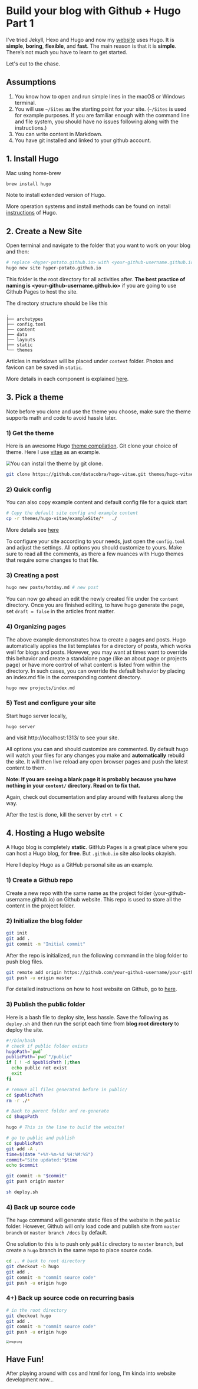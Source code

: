 # Build your blog with Github + Hugo Part 1




I've tried Jekyll, Hexo and Hugo and now my [website](https://www.xueni.me/) uses Hugo. It is **simple**, **boring**, **flexible**, and **fast**. The main reason is that it is **simple**. There’s not much you have to learn to get started.

Let's cut to the chase.



## Assumptions

1. You know how to open and run simple lines in the macOS or Windows terminal.
2. You will use `~/Sites` as the starting point for your site. (`~/Sites` is used for example purposes. If you are familiar enough with the command line and file system, you should have no issues following along with the instructions.)
3. You can write content in Markdown.
4. You have git installed and linked to your github account.  



## 1. Install Hugo

Mac using home-brew

```bash
brew install hugo
```

Note to install extended version of Hugo. 

More operation systems and install methods can be found on install  [instructions](https://gohugo.io/getting-started/installing/) of Hugo. 



## 2. Create a New Site

Open terminal and navigate to the folder that you want to work on your blog and then:

```bash
# replace <hyper-potato.github.io> with <your-github-username.github.io>
hugo new site hyper-potato.github.io
```

This folder is the root directory for all activities after. **The best practice of naming is <your-github-username.github.io>** if you are going to use Github Pages to host the site.  

The directory structure should be like this

```
.
├── archetypes
├── config.toml
├── content
├── data
├── layouts
├── static
└── themes
```

Articles in markdown will be placed under `content` folder. Photos and favicon can be saved in `static`.

More details in each component is explained [here](https://gohugo.io/getting-started/directory-structure/). 



## 3. Pick a theme

Note before you clone and use the theme you choose, make sure the theme supports math and code to avoid hassle later.  

###  1) Get the theme

Here is an awesome Hugo [theme compilation](https://github.com/gohugoio/hugoThemes).  Git clone your choice of theme. Here I use [vitae](https://github.com/dataCobra/hugo-vitae) as an example.

<img src="https://raw.githubusercontent.com/dataCobra/hugo-vitae/master/images/screenshot.png" style="zoom:75%;" />You can install the theme by git clone.

```bash
git clone https://github.com/datacobra/hugo-vitae.git themes/hugo-vitae
```



### 2) Quick config

You can also copy example content and default config file for a quick start

```bash
# Copy the default site config and example content 
cp -r themes/hugo-vitae/exampleSite/*   ./
```

More details see [here](https://github.com/dataCobra/hugo-vitae)

To configure your site according to your needs, just open the `config.toml` and adjust the settings. All options you should customize to yours. Make sure to read all the comments, as there a few nuances with Hugo themes that require some changes to that file.



### 3) Creating a post

```bash
hugo new posts/hotday.md # new post
```

You can now go ahead an edit the newly created file under the `content` directory. Once you are finished editing, to have hugo generate the page, set `draft = false` in the articles front matter.



### 4) Organizing pages

The above example demonstrates how to create a pages and posts. Hugo automatically applies the list templates for a directory of posts, which works well for blogs and posts. However, you may want at times want to override this behavior and create a standalone page (like an about page or projects page) or have more control of what content is listed from within the directory. In such cases, you can override the default behavior by placing an index.md file in the corresponding content directory.

```bash
hugo new projects/index.md
```



###  5) Test and configure your site

Start hugo server locally, 

```shell
hugo server
```

and visit http://localhost:1313/ to see your site. 

All options you can and should customize are commented. By default hugo will watch your files for any changes you make and **automatically** rebuild the site. It will then live reload any open browser pages and push the latest content to them. 

**Note: If you are seeing a blank page it is probably because you have nothing in your `content/` directory. Read on to fix that.**

Again, check out documentation and play around with features along the way. 

After the test is done,  kill the server by `ctrl + C`





## 4. Hosting a Hugo website

A Hugo blog is completely **static**. GitHub Pages is a great place where you can host a Hugo blog, for **free**. But `.github.io` site also looks okayish. 

Here I deploy Hugo as a GitHub personal site as an example. 



### 1) Create a Github repo

Create a new repo with the same name as the project folder (your-github-username.github.io) on Github website. This repo is used to store all the content in the project folder. 



### 2)  Initialize the blog folder

```bash
git init
git add .
git commit -m "Initial commit"
```

After the repo is initialized, run the following command in the blog folder to push blog files.

```bash
git remote add origin https://github.com/your-github-username/your-github-username.github.io.git
git push -u origin master
```

For detailed instructions on how to host website on Github, go to [here](https://gohugo.io/hosting-and-deployment/hosting-on-github/).



### 3) Publish the public folder

Here is a bash file to deploy site, less hassle.  Save the following as `deploy.sh` and then run the script each time from **blog root directory** to deploy the site. 

```bash
#!/bin/bash
# check if public folder exists
hugoPath=`pwd`
publicPath=`pwd`"/public"
if [ ! -d $publicPath ];then
  echo public not exist
  exit
fi

# remove all files generated before in public/
cd $publicPath
rm -r ./*

# Back to parent folder and re-generate 
cd $hugoPath

hugo # This is the line to build the website!

# go to public and publish
cd $publicPath
git add -A .
time=$(date "+%Y-%m-%d %H:%M:%S")
commit="Site updated:"$time
echo $commit

git commit -m "$commit"
git push origin master
```



```bash
sh deploy.sh
```





### 4) Back up source code

The `hugo` command will generate static files of the website in the `public` folder. However, Github will only load code and publish site from `master branch` or `master branch /docs` by default.

One solution to this is to push only `public` directory to `master` branch, but create a `hugo` branch in the same repo to place source code.

```bash
cd .. # back to root directory
git checkout -b hugo 
git add .
git commit -m "commit source code"
git push -u origin hugo
```



### 4+) Back up source code on recurring basis

```bash
# in the root directory
git checkout hugo 
git add .
git commit -m "commit source code"
git push -u origin hugo
```



<img src="https://i.loli.net/2020/06/29/TZQBEqFN2waVCJ9.png" alt="image.png" style="zoom:50%;" />









## Have Fun!

After playing around with css and html for long, I'm kinda into website development now...

